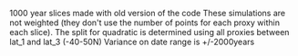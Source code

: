 1000 year slices made with old version of the code
These simulations are not weighted (they don't use the number of points for each proxy within each slice).
The split for quadratic is determined using all proxies between lat_1 and lat_3 (-40-50N)
Variance on date range is +/-2000years